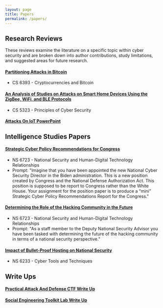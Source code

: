 ```yaml
---
layout: page
title: Papers
permalink: /papers/
---
```


## Research Reviews
These reviews examine the literature on a specific topic within cyber security and are broken down into author contributions, study limitations, and suggested areas for future research.

#### [Partitioning Attacks in Bitcoin](https://drive.google.com/file/d/1EWYSZvHyx2KhLUZWkyZPrPn98_9_vY_P/view?usp=sharing)
- CS 6393 - Cryptocurrencies and Bitcoin

#### [An Analysis of Studies on Attacks on Smart Home Devices Using the ZigBee, WiFi, and BLE Protocols](https://drive.google.com/file/d/1xeoe8On5dyQbtXZ3Eccfr4a5J4qM7z2E/view?usp=sharing)
- CS 5323 - Principles of Cyber Security

#### [Attacks On IoT PowerPoint](https://docs.google.com/presentation/d/1U2VufWwqoMZZO_nU6H6dcqPyCohpIfVd/edit?usp=sharing&ouid=105462055351338150980&rtpof=true&sd=true)

## Intelligence Studies Papers

#### [Strategic Cyber Policy Recommendations for Congress](https://tfrank0651.github.io/papers/NS/1/)
- NS 6723 - National Security and Human-Digital Technology Relationships
- Prompt: "Imagine that you have been appointed the new National Cyber Security Director in the Biden administration. This is a new position created by Congress and the National Defense Authorization Act. This position is supposed to be report to Congress rather than the White House. Your assignment for the position paper is to produce a “mini” Strategic Cyber Policy Recommendations Report for the Congress."

#### [Determining the Role of the Hacking Community in the Future](https://tfrank0651.github.io/papers/NS/2/)
- NS 6723 - National Security and Human-Digital Technology Relationships
- Prompt: "As a staff member to the Deputy National Security Advisor you have been tasked with determining the future of the hacking community in terms of a national security perspective."

#### [Impact of Bullet-Proof Hosting on National Security](https://drive.google.com/file/d/1t64MYz0JQ5Q878l8FNwxh877nMbkaB4P/view?usp=sharing)
- NS 6233 - Cyber Tools and Techniques

## Write Ups
#### [Practical Attack And Defense CTF Write Up](https://drive.google.com/file/d/1ZudEUGh6TorXT8nQeESQDnv4Amr_iBVZ/view?usp=sharing)
#### [Social Engineering Toolkit Lab Write Up](https://drive.google.com/file/d/1qBWfx8nP5khTuaWs-uGKA0Djpqu46fua/view?usp=sharing)
